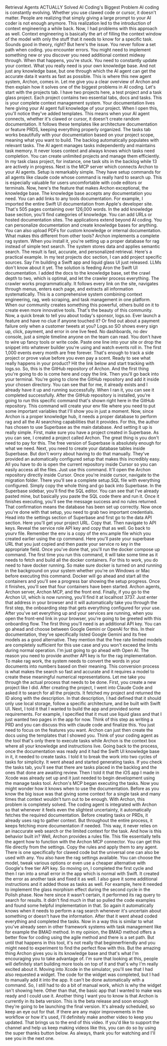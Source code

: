 Retrieval Agents ACTUALLY Solved AI Coding's Biggest Problem
AI coding is constantly evolving. Whether you use clawed code or cursor, it doesn't matter. People are realizing that simply giving a large prompt to your AI coder is not enough anymore. This realization led to the introduction of context engineering a while back. Now, I had problems with this approach as well. Context engineering is basically the art of filling the context window of the model with only the stuff that it needs to know for a specific task. Sounds good in theory, right? But here's the issue. You never follow a set path when coding. you encounter errors. You might need to implement something new or you discover you need additional context midway through. When that happens, you're stuck. You need to constantly update your context. What you really need is your own knowledge base. And not just any knowledge base, but one through which the AI agent can get the accurate data it wants as fast as possible. This is where this new agent system, Archon, comes in. Let me give you a clear overview of Archon and then explain how it solves one of the biggest problems in AI coding. Let's start with the projects tab. I have two projects here, a test project and a task glass project. Each project contains two essential tabs, docs and tasks. This is your complete context management system. Your documentation lives here giving your AI agent full knowledge of your project. When I open this, you'll notice they've added templates. This means when your AI agent connects, whether it's clawed or cursor, it doesn't create random documentation. It follows these templates like architecture documentation or feature PRDS, keeping everything properly organized. The tasks tab works beautifully with your documentation based on your project scope, meaning what you want to build. The backlog automatically populates with relevant tasks. The AI agent manages tasks independently and maintains task memory. It never loses context and always knows which tasks need completion. You can create unlimited projects and manage them efficiently. In my task class project, for instance, one task sits in the backlog while 13 are actively in progress. Next is the MCP server which connects Archon to your AI agents. Setup is remarkably simple. They have setup commands for all agents like claude code whose command is really hard to search up. This is especially valuable for users uncomfortable with code editors or terminals. Now, here's the feature that makes Archon exceptional, the knowledge base. The knowledge base accepts any documentation you need. You can add links to any tools documentation. For example, I imported the entire Swift UI documentation from Apple's developer site. That's 505 pages containing over 126,000 words. In the add knowledge base section, you'll find categories of knowledge. You can add URLs or hosted documentation sites. The applications extend beyond AI coding. You can personalize documentation and create knowledge bases for anything. You can also upload PDFs for custom knowledge or internal documentation. What makes this different from other tools? Archon implements a complete rag system. When you install it, you're setting up a proper database for rag instead of simple text search. The system stores data and applies semantic search. The result is fast, accurate, and personalized retrieval. Here's a practical example. In my test projects doc section, I can add project specific sources. Say I'm building a Swift app and liquid glass UI just released. LLMs don't know about it yet. The solution is feeding Aron the Swift UI documentation. I added the docs to the knowledge base, set the crawl depth to two, which is optimal, and let the crawler process everything. The crawler works programmatically. It follows every link on the site, navigates through menus, enters each page, and extracts all information systematically. This is a comprehensive system combining context engineering, rag, web scraping, and task management in one platform. When our community creates something this powerful, others build on it to create even more innovative tools. That's the beauty of this community. Now, a quick break to tell you about today's sponsor, logs.so. Ever launch a feature and have no clue if anyone touched it? Or find out about a payment failure only when a customer tweets at you? Logs.so SO shows every sign up, click, payment, and error in one live feed. No dashboards, no dev console, just a simple timeline anyone on the team can read. You don't have to wire up fancy tools or write code. Paste one line into your site or drop the snippet into whatever builder you're using and watch events roll in. The first 1,000 events every month are free forever. That's enough to track a side project or prove value before you even pay a scent. Ready to see what really happens in your product? Hit the link below and start tracking with logs.so. So, this is the GitHub repository of Archon. And the first thing you're going to do is come here and copy the link. Then you'll go back into your terminal. You're going to clone the GitHub repository and add it inside your chosen directory. You can see that for me, it already exists and I already have it up and running successfully. When I ran it, you can see it completed successfully. After the GitHub repository is installed, you're going to run this specific command that's shown right here in the GitHub repository. This command will create your env file where you need to put some important variables that I'll show you in just a moment. Now, since Archon is a proper knowledge hub, it needs a proper database to perform rag and all the AI searching capabilities that it provides. For this, the author has chosen to use Superbase as the main database. And setting it up is really simple. First, make sure you have a project created in Superbase. As you can see, I created a project called Archon. The great thing is you don't need to pay for this. The free version of Superbase is absolutely enough for what we need. Next, you need to create your database tables inside Superbase. But don't worry about having to do that manually. They've provided an automatically configured setup that makes this incredibly easy. All you have to do is open the current repository inside Cursor so you can easily access all the files. Just use this command. It'll open the Archon repository directly inside Cursor. Once you're inside cursor, navigate to the migration folder. There you'll see a complete setup.SQL file with everything configured. Simply copy the whole thing and go back into Superbase. In the Superbase sidebar, you'll find the SQL editor. You can see that I've already pasted mine, but basically you paste the SQL code there and run it. Once it finishes executing, you'll see the message success and no rules returned. That confirmation means the database has been set up correctly. Now once you're done with that setup, you need to grab two important credentials. Head into the settings section of Superbase and first go to the data API section. Here you'll get your project URL. Copy that. Then navigate to API keys. Reveal the service role API key and copy that as well. Go back to yourv file. Remember the env is a copy of the env.ample file which you created earlier using the cp command. Here you'll paste your superbase URL that you just copied and then paste your service ro key in the appropriate field. Once you've done that, you'll run the docker compose up command. The first time you run this command, it will take some time as it needs to fetch and build all the docker containers. For this to work, you do need to have docker running. So make sure docker is turned on and running in the background on your system whether you're on Windows or Mac before executing this command. Docker will go ahead and start all the containers and you'll see a progress bar showing the setup progress. Once it finishes, you'll see that four containers have been started. Archon agents, Archon server, Archon MCP, and the front end. Finally, if you go to the Archon UI, which is now running, you'll find it at localhost 3737. Just enter that address in your browser and it will automatically take you through the first step, the onboarding step that gets everything configured for your use. After you've set everything up and your services are running, when you open the front-end link in your browser, you're going to be greeted with this onboarding flow. The first thing you'll need is an additional API key. You can go ahead and choose between Google Gemini or OpenAI for this. In their documentation, they've specifically listed Google Gemini and its free models as a good alternative. They mention that the free rate limited models are completely sufficient for this use case and you won't exceed the limits during normal operation. I'm just going to go ahead with Open AI. The reason you need to provide another API key is for the rag implementation. To make rag work, the system needs to convert the words in your documents into numbers based on their meaning. This conversion process is what makes the search so fast and accurate and it requires a model to create these meaningful numerical representations. Let me take you through the actual process that needs to be done. First, you create a new project like I did. After creating the project, I went into Claude Code and asked it to search for all the projects. It fetched my project and returned the ID along with the description. In that description, I had defined that it should only use local storage, follow a specific architecture, and be built with Swift UI. Next, I told it that I wanted to build the app and provided some requirements. For example, I specified that it must use liquid glass and that I just wanted two pages in the app for now. Think of this step as writing a PRD and you can discuss this with claude code and finalize this. You just need to focus on the features you want. Archon can just then create the docs using the templates that I showed you. Think of your coding agent as the tool that's only there to execute tasks while Archon is the context box where all your knowledge and instructions live. Going back to the process, once the documentation was ready and it had the Swift UI knowledge base in it, it needed to create tasks. I told it to break the work into two cycles of tasks for simplicity. It went ahead and started generating tasks. If you check the tasks tab, you'll see that there are tasks placed in the backlog and the ones that done are awaiting review. Then I told it that the iOS app I made in Xcode was already set up and it just needed to begin development using the manage tasks tool. Archon's MCP began executing the tasks. Now you might wonder how it knows when to use the documentation. Before as you know the big issue was that giving some context for a single task and many times that context wouldn't turn out to be enough. With Archon, this problem is completely solved. The coding agent is integrated with Archon so that whenever it feels even the slightest uncertainty, it automatically fetches the required documentation. Before creating tasks or PRDs, it already uses rag to gather context. But throughout the entire process, it keeps fetching more documentation if needed. This way, it never relies on an inaccurate web search or the limited context for the task. And how is this behavior built in? Well, Archon provides a rules file. This file essentially tells the agent how to function with the Archon MCP connector. You can get this file directly from the settings. Copy the rules and apply them to any agent. There is one specifically for clawed code but the universal one can also be used with any. You also have the rag settings available. You can choose the model, tweak various options or even use a cheaper alternative with Google's free tier API key. So moving on, I completed the first cycle and then I ran into a small error in the app which is normal with Swift. It created the error as another task and fixed it as well. I also gave it some additional instructions and it added those as tasks as well. For example, here it needed to implement the glass morphism effect during the second cycle in the Polish phase. Now here since it wasn't certain, it performed its rag query to search for results. It didn't find much in that so pulled the code examples and found some helpful implementation in that. So again it automatically knows when it needs to perform a rag search whenever it's uncertain about something or doesn't have the information. After that it went ahead coded everything and completed the tasks. Now in a way this is similar to what you've already seen in other framework systems with task management like for example the BMAD method. In my opinion, the BMAD method offers a better flow for coding using the agile method and there is a set path. But until that happens in this tool, it's not really that beginnerfriendly and you might need to experiment to find the perfect flow with this. But the amazing thing Archon gives you is its knowledge base and that's what I'm encouraging you to take advantage of. I'm sure that looking at this, people will definitely start building more tools on top of it and that's why I'm really excited about it. Moving into Xcode in the simulator, you'll see that I had also requested a widget. The code for the widget was completed, but I had to manually add it into the app. It can't be done automatically with a command. So, I still had to do a bit of manual work, which is why the widget isn't showing here. Other than that, the basic app that I wanted to make was ready and I could use it. Another thing I want you to know is that Archon is currently in its beta version. This is the beta release and soon enough they're going to be launching the final version. It's already scheduled, so keep an eye out for that. If there are any major improvements in the workflow or how it's used, I'll definitely make another video to keep you updated. That brings us to the end of this video. If you'd like to support the channel and help us keep making videos like this, you can do so by using the super thanks button below. As always, thank you for watching and I'll see you in the next one.